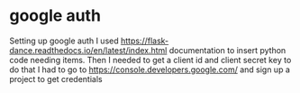 # google auth

Setting up google auth I used <https://flask-dance.readthedocs.io/en/latest/index.html> documentation to insert python code needing items. Then I needed to get a client id and client secret key to do that I had to go to <https://console.developers.google.com/> and sign up a project to get credentials
